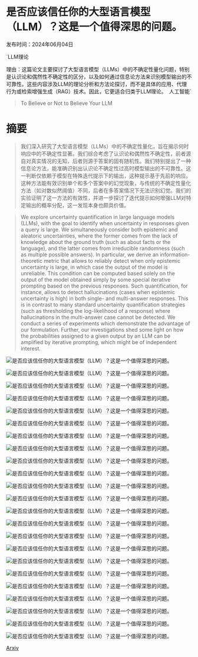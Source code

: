 # 是否应该信任你的大型语言模型（LLM）？这是一个值得深思的问题。

发布时间：2024年06月04日

`LLM理论

理由：这篇论文主要探讨了大型语言模型（LLMs）中的不确定性量化问题，特别是认识论和偶然性不确定性的区分，以及如何通过信息论方法来识别模型输出的不可靠性。这些内容涉及LLM的理论分析和方法论探讨，而不是具体的应用、代理行为或检索增强生成（RAG）技术。因此，它更适合归类于LLM理论。` `人工智能`

> To Believe or Not to Believe Your LLM

# 摘要

> 我们深入研究了大型语言模型（LLMs）中的不确定性量化，旨在揭示何时响应中的不确定性显著。我们综合考虑了认识论和偶然性不确定性，前者源自对真实情况的无知，后者则源于答案的固有随机性。我们特别提出了一种信息论方法，能准确识别出认识论不确定性过高时模型输出的不可靠性。这一判断仅依赖于模型在特殊迭代提示下的输出，这种提示基于先前的响应。这种方法能有效识别单个和多个答案中的幻觉现象，与传统的不确定性量化方法（如对数似然阈值）不同，后者在多答案情况下无法识别幻觉。我们的实验证明了这一方法的有效性，并进一步探讨了迭代提示如何增强LLM对特定输出的概率分配，这一发现本身也颇具价值。

> We explore uncertainty quantification in large language models (LLMs), with the goal to identify when uncertainty in responses given a query is large. We simultaneously consider both epistemic and aleatoric uncertainties, where the former comes from the lack of knowledge about the ground truth (such as about facts or the language), and the latter comes from irreducible randomness (such as multiple possible answers). In particular, we derive an information-theoretic metric that allows to reliably detect when only epistemic uncertainty is large, in which case the output of the model is unreliable. This condition can be computed based solely on the output of the model obtained simply by some special iterative prompting based on the previous responses. Such quantification, for instance, allows to detect hallucinations (cases when epistemic uncertainty is high) in both single- and multi-answer responses. This is in contrast to many standard uncertainty quantification strategies (such as thresholding the log-likelihood of a response) where hallucinations in the multi-answer case cannot be detected. We conduct a series of experiments which demonstrate the advantage of our formulation. Further, our investigations shed some light on how the probabilities assigned to a given output by an LLM can be amplified by iterative prompting, which might be of independent interest.

![是否应该信任你的大型语言模型（LLM）？这是一个值得深思的问题。](../../../paper_images/2406.02543/prob_London.png)

![是否应该信任你的大型语言模型（LLM）？这是一个值得深思的问题。](../../../paper_images/2406.02543/prob_GW.png)

![是否应该信任你的大型语言模型（LLM）？这是一个值得深思的问题。](../../../paper_images/2406.02543/prob_JS.png)

![是否应该信任你的大型语言模型（LLM）？这是一个值得深思的问题。](../../../paper_images/2406.02543/prob_Russia.png)

![是否应该信任你的大型语言模型（LLM）？这是一个值得深思的问题。](../../../paper_images/2406.02543/prob_harp.png)

![是否应该信任你的大型语言模型（LLM）？这是一个值得深思的问题。](../../../paper_images/2406.02543/prob_actor.png)

![是否应该信任你的大型语言模型（LLM）？这是一个值得深思的问题。](../../../paper_images/2406.02543/prob_rat.png)

![是否应该信任你的大型语言模型（LLM）？这是一个值得深思的问题。](../../../paper_images/2406.02543/prob_monday.png)

![是否应该信任你的大型语言模型（LLM）？这是一个值得深思的问题。](../../../paper_images/2406.02543/prob_name_city.png)

![是否应该信任你的大型语言模型（LLM）？这是一个值得深思的问题。](../../../paper_images/2406.02543/prob_name_fruit.png)

![是否应该信任你的大型语言模型（LLM）？这是一个值得深思的问题。](../../../paper_images/2406.02543/prob_name_drink.png)

![是否应该信任你的大型语言模型（LLM）？这是一个值得深思的问题。](../../../paper_images/2406.02543/prob_name_game.png)

![是否应该信任你的大型语言模型（LLM）？这是一个值得深思的问题。](../../../paper_images/2406.02543/x1.png)

![是否应该信任你的大型语言模型（LLM）？这是一个值得深思的问题。](../../../paper_images/2406.02543/PR-TriviaQA-all.png)

![是否应该信任你的大型语言模型（LLM）？这是一个值得深思的问题。](../../../paper_images/2406.02543/PR-AmbigQA-all.png)

![是否应该信任你的大型语言模型（LLM）？这是一个值得深思的问题。](../../../paper_images/2406.02543/PR-TriviaQA-WN.png)

![是否应该信任你的大型语言模型（LLM）？这是一个值得深思的问题。](../../../paper_images/2406.02543/PR-AmbigQA-WN.png)

![是否应该信任你的大型语言模型（LLM）？这是一个值得深思的问题。](../../../paper_images/2406.02543/recall-TriviaQA.png)

![是否应该信任你的大型语言模型（LLM）？这是一个值得深思的问题。](../../../paper_images/2406.02543/error-TriviaQA.png)

![是否应该信任你的大型语言模型（LLM）？这是一个值得深思的问题。](../../../paper_images/2406.02543/recall-AmbigQA.png)

![是否应该信任你的大型语言模型（LLM）？这是一个值得深思的问题。](../../../paper_images/2406.02543/error-AmbigQA.png)

![是否应该信任你的大型语言模型（LLM）？这是一个值得深思的问题。](../../../paper_images/2406.02543/x2.png)

![是否应该信任你的大型语言模型（LLM）？这是一个值得深思的问题。](../../../paper_images/2406.02543/x3.png)

[Arxiv](https://arxiv.org/abs/2406.02543)